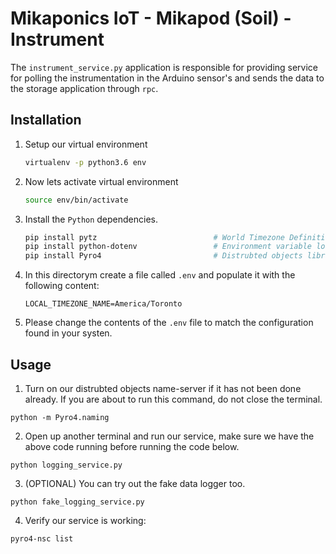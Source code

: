 # Mikaponics IoT - Mikapod (Soil) - Instrument
The ``instrument_service.py`` application is responsible for providing service for polling the instrumentation in the Arduino sensor's and sends the data to the storage application through ``rpc``.

## Installation

1. Setup our virtual environment

    ```bash
    virtualenv -p python3.6 env
    ```

2. Now lets activate virtual environment

    ```bash
    source env/bin/activate
    ```

3. Install the ``Python`` dependencies.

    ```bash
    pip install pytz                          # World Timezone Definitions
    pip install python-dotenv                 # Environment variable loader
    pip install Pyro4                         # Distrubted objects library
    ```

4. In this directorym create a file called ``.env`` and populate it with the following content:

    ```
    LOCAL_TIMEZONE_NAME=America/Toronto
    ```

5. Please change the contents of the ``.env`` file to match the configuration found in your systen.

## Usage


1. Turn on our distrubted objects name-server if it has not been done already. If you are about to run this command, do not close the terminal.

  ```
  python -m Pyro4.naming
  ```

2. Open up another terminal and run our service, make sure we have the above code running before running the code below.

  ```
  python logging_service.py
  ```

3. (OPTIONAL) You can try out the fake data logger too.

  ```
  python fake_logging_service.py
  ```

4. Verify our service is working:

  ```
  pyro4-nsc list
  ```
